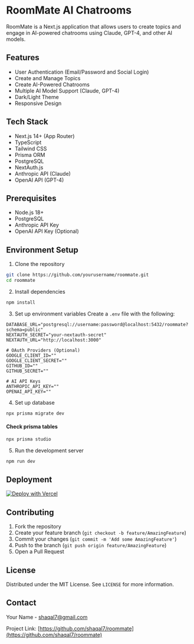 # RoomMate AI Chatrooms

RoomMate is a Next.js application that allows users to create topics and engage in AI-powered chatrooms using Claude, GPT-4, and other AI models.

## Features

- User Authentication (Email/Password and Social Login)
- Create and Manage Topics
- Create AI-Powered Chatrooms
- Multiple AI Model Support (Claude, GPT-4)
- Dark/Light Theme
- Responsive Design

## Tech Stack

- Next.js 14+ (App Router)
- TypeScript
- Tailwind CSS
- Prisma ORM
- PostgreSQL
- NextAuth.js
- Anthropic API (Claude)
- OpenAI API (GPT-4)

## Prerequisites

- Node.js 18+
- PostgreSQL
- Anthropic API Key
- OpenAI API Key (Optional)

## Environment Setup

1. Clone the repository

```bash
git clone https://github.com/yourusername/roommate.git
cd roommate
```

2. Install dependencies

```bash
npm install
```

3. Set up environment variables
   Create a `.env` file with the following:

```
DATABASE_URL="postgresql://username:password@localhost:5432/roommate?schema=public"
NEXTAUTH_SECRET="your-nextauth-secret"
NEXTAUTH_URL="http://localhost:3000"

# OAuth Providers (Optional)
GOOGLE_CLIENT_ID=""
GOOGLE_CLIENT_SECRET=""
GITHUB_ID=""
GITHUB_SECRET=""

# AI API Keys
ANTHROPIC_API_KEY=""
OPENAI_API_KEY=""
```

4. Set up database

```bash
npx prisma migrate dev
```

#### Check prisma tables

```bash
npx prisma studio
```

5. Run the development server

```bash
npm run dev
```

## Deployment

[![Deploy with Vercel](https://vercel.com/button)](https://vercel.com/new/clone?repository-url=https%3A%2F%2Fgithub.com%shaqal7%2Froommate)

## Contributing

1. Fork the repository
2. Create your feature branch (`git checkout -b feature/AmazingFeature`)
3. Commit your changes (`git commit -m 'Add some AmazingFeature'`)
4. Push to the branch (`git push origin feature/AmazingFeature`)
5. Open a Pull Request

## License

Distributed under the MIT License. See `LICENSE` for more information.

## Contact

Your Name - [shaqal7@gmail.com](mailto:shaqal7@gmail.com)

Project Link: [https://github.com/shaqal7/roommate](https://github.com/shaqal7/roommate)
